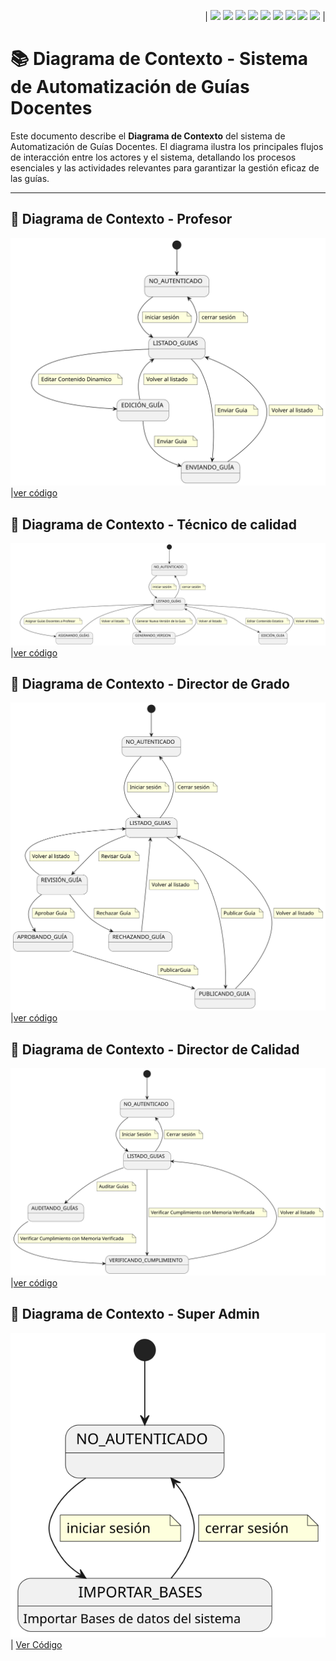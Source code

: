 <div align=right>

| [![](https://img.shields.io/badge/-Inicio-FFF?style=flat&logo=Emlakjet&logoColor=black)](/README.md) [![](https://img.shields.io/badge/-Modelo_de_Dominio-FFF?style=flat&logo=LiveChat&logoColor=black)](/ModeloDelDominio/modeloDelDominio.md) [![](https://img.shields.io/badge/-Actores-FFF?style=flat&logo=openstreetmap&logoColor=black)](/CasosDeUso/Actividades/Actores.md) [![](https://img.shields.io/badge/-Casos_De_Uso-FFF?style=flat&logo=openstreetmap&logoColor=black)](/CasosDeUso/Actividades/CasosDeUso.md) [![](https://img.shields.io/badge/-Diagrama_De_Contexto-FFF?style=flat&logo=openstreetmap&logoColor=black)](/CasosDeUso/diagramaDeContexto/diagramaDeContexto.md) [![](https://img.shields.io/badge/-Priorización_Casos_De_Uso-FFF?style=flat&logo=openstreetmap&logoColor=black)](/CasosDeUso/Actividades/Priorizar.md) [![](https://img.shields.io/badge/-Detallado_Casos_De_Uso-FFF?style=flat&logo=openstreetmap&logoColor=black)](/CasosDeUso/Actividades/Detallar.md) [![](https://img.shields.io/badge/-Prototipos-FFF?style=flat&logo=openstreetmap&logoColor=black)](/CasosDeUso/Actividades/Prototipos/README.md) [![](https://img.shields.io/badge/-Sesiones_de_Requisitado-FFF?style=flat&logo=Proton&logoColor=black)](/SesionesDeRequisitado)  |

</div>



# 📚 Diagrama de Contexto - Sistema de Automatización de Guías Docentes  

Este documento describe el **Diagrama de Contexto** del sistema de Automatización de Guías Docentes. El diagrama ilustra los principales flujos de interacción entre los actores y el sistema, detallando los procesos esenciales y las actividades relevantes para garantizar la gestión eficaz de las guías.  

---  

## 📘 Diagrama de Contexto - Profesor
![Diagrama de Contexto Profesor](/images/modelosUML/DiagramasContexto/DiagramaDeContextoProfesor.svg) |[ver código](/CasosDeUso/diagramaDeContexto/DiagramaDeContextoProfesor.puml)

## 📘 Diagrama de Contexto - Técnico de calidad
![Diagrama de Contexto Técnico de calidad](/images/modelosUML/DiagramasContexto/DiagramaDeContextoTecnidoDeCalidad.svg) |[ver código](/CasosDeUso/diagramaDeContexto/DiagramaDeContextoTecnico.puml)

## 📘 Diagrama de Contexto - Director de Grado
![Diagrama de Contexto Director de Grado](/images/modelosUML/DiagramasContexto/DiagramaDeContextoDirectorDeGrado.svg) |[ver código](/CasosDeUso/diagramaDeContexto/DiagramaDeContextoDirectorGrado.puml)

## 📘 Diagrama de Contexto - Director de Calidad
![Diagrama de Contexto Director de Calidad](/images/modelosUML/DiagramasContexto/DiagramaDeContextoDirectorCalidad.svg) |[ver código](/CasosDeUso/diagramaDeContexto/DiagramaDeContextoDirectorCalidad.puml)

## 📘 Diagrama de Contexto - Super Admin
![](/images/modelosUML/DiagramasContexto/ImportarBD.svg) | [Ver Código](/CasosDeUso/diagramaDeContexto/ImportadBD.puml)

